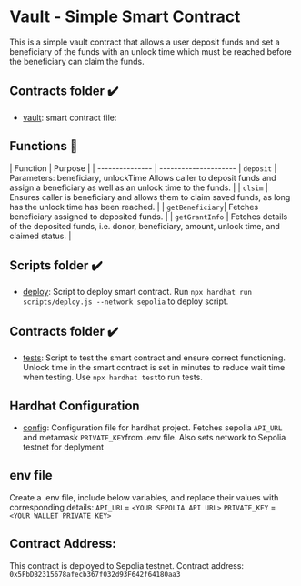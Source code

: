 # Vault - Simple Smart Contract

This is a simple vault contract that allows a user deposit funds and set a beneficiary of the funds with an unlock time which must be reached before the beneficiary can claim the funds.

## Contracts folder :heavy_check_mark:
* [vault](./contracts/Vault.sol): smart contract file:

## Functions :floppy_disk:
| Function        |              Purpose
|
| --------------- | ---------------------
| `deposit`       | Parameters: beneficiary,
                    unlockTime
                    Allows caller to deposit funds
                    and assign a beneficiary as
                    well as an unlock time to the funds.
|
| `clsim`         | Ensures caller is beneficiary
                    and allows them to claim saved
                    funds, as long has the unlock time
                    has been reached.
|
| `getBeneficiary`| Fetches beneficiary assigned to 
                    deposited funds.
|
| `getGrantInfo`  | Fetches details of the deposited
                    funds, i.e. donor, beneficiary,
                    amount, unlock time, and claimed
                    status.
|

## Scripts folder :heavy_check_mark:
* [deploy](./scripts/deploy.js): Script to deploy smart contract. Run `npx hardhat run scripts/deploy.js --network sepolia` to deploy script.

## Contracts folder :heavy_check_mark:
* [tests](./test/vault.js): Script to test the smart contract and ensure correct functioning. Unlock time in the smart contract is set in minutes to reduce wait time when testing.  Use `npx hardhat test`to run tests. 

## Hardhat Configuration
* [config](./hardhat.config.js): Configuration file for hardhat project. Fetches sepolia `API_URL` and metamask `PRIVATE_KEY`from .env file. Also sets network to Sepolia testnet for deplyment 

## env file
Create a .env file, include below variables, and replace their values with corresponding details:
`API_URL`= `<YOUR SEPOLIA API URL>`
`PRIVATE_KEY` = `<YOUR WALLET PRIVATE KEY>`

## Contract Address:
This contract is deployed to Sepolia testnet. Contract address: `0x5FbDB2315678afecb367f032d93F642f64180aa3`

